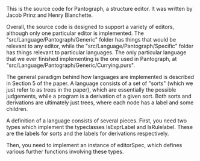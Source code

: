 This is the source code for Pantograph, a structure editor.
It was written by Jacob Prinz and Henry Blanchette.

Overall, the source code is designed to support a variety of editors, although only one particular editor is implemented.
The "src/Language/Pantograph/Generic" folder has things that would be relevant to any editor, while the
"src/Language/Pantograph/Specific" folder has things relevant to particular languages. The only particular language that
we ever finished implementing is the one used in Pantograph, at "src/Language/Pantograph/Generic/Currying.purs".


The general paradigm behind how languages are implemented is described in Section 5 of the paper.
A language consists of a set of "sorts" (which we just refer to as trees in the paper), which are essentially
the possible judgements, while a program is a derivation of a given sort.
Both sorts and derivations are ultimately just trees, where each node has a label and some children.

A definition of a language consists of several pieces.
First, you need two types which implement the typeclasses IsExprLabel and IsRulelabel.
These are the labels for sorts and the labels for derivations respectively.

Then, you need to implement an instance of editorSpec, which defines various further functions involving these types.
